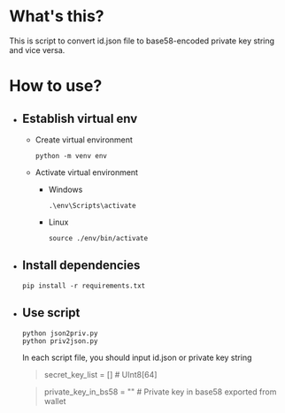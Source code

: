 # What's this?

This is script to convert id.json file to base58-encoded private key string and vice versa.

# How to use?

- ## Establish virtual env

  - Create virtual environment

    ```
    python -m venv env
    ```

  - Activate virtual environment

    - Windows

      ```
      .\env\Scripts\activate
      ```

    - Linux

      ```
      source ./env/bin/activate
      ```

- ## Install dependencies

  ```
  pip install -r requirements.txt
  ```

- ## Use script

  ```
  python json2priv.py
  python priv2json.py
  ```

  In each script file, you should input id.json or private key string

  > secret_key_list = [] # UInt8[64]

  > private_key_in_bs58 = "" # Private key in base58 exported from wallet
